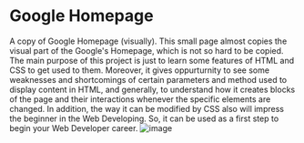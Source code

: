 # Google Homepage
A copy of Google Homepage (visually). This small page almost copies the visual part of the Google's Homepage, which is not so hard to be copied. The main purpose of this project is just to learn some features of HTML and CSS to get used to them. Moreover, it gives oppurturnity to see some weaknesses and shortcomings of certain parameters and method used to display content in HTML, and generally, to understand how it creates blocks of the page and their interactions whenever the specific elements are changed. In addition, the way it can be modified by CSS also will impress the beginner in the Web Developing. So, it can be used as a first step to begin your Web Developer career.
![image](https://user-images.githubusercontent.com/93139434/155856991-94429a16-7c65-46ca-9e0a-0fb6c053c3cd.png)
